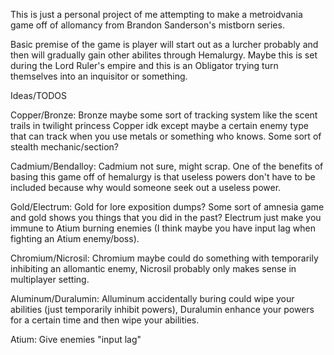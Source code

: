 This is just a personal project of me attempting to make a metroidvania game off of allomancy from Brandon Sanderson's mistborn series.

Basic premise of the game is player will start out as a lurcher probably and then will gradually gain other abilites through Hemalurgy. Maybe this is set during the Lord Ruler's empire and this is an Obligator trying turn themselves into an inquisitor or something.

Ideas/TODOS

Copper/Bronze: Bronze maybe some sort of tracking system like the scent trails in twilight princess Copper idk except maybe a certain enemy type that can track when you use metals or something who knows. Some sort of stealth mechanic/section?

Cadmium/Bendalloy: Cadmium not sure, might scrap. One of the benefits of basing this game off of hemalurgy is that useless powers don't have to be included because why would someone seek out a useless power.

Gold/Electrum: Gold for lore exposition dumps? Some sort of amnesia game and gold shows you things that you did in the past? Electrum just make you immune to Atium burning enemies (I think maybe you have input lag when fighting an Atium enemy/boss).

Chromium/Nicrosil: Chromium maybe could do something with temporarily inhibiting an allomantic enemy, Nicrosil probably only makes sense in multiplayer setting.

Aluminum/Duralumin: Alluminum accidentally buring could wipe your abilities (just temporarily inhibit powers), Duralumin enhance your powers for a certain time and then wipe your abilities.

Atium: Give enemies "input lag"
